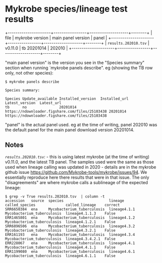 # Mykrobe species/lineage test results

+----------------------+-----------------+--------------------+--------+
| file                 | mykrobe version | main panel version | panel  |
+----------------------+-----------------+--------------------+--------+
| `results.202010.tsv` | v0.11.0         | tb 20201014        | 202010 |
+----------------------+-----------------+--------------------+--------+

"main panel version" is the version you see in the "Species summary" section
when running `mykrobe panels describe". eg (showing the TB row only, not other
species):
```
$ mykrobe panels describe

Species summary:

Species Update_available Installed_version  Installed_url                                   Latest_version  Latest_url
tb      no               20201014           https://ndownloader.figshare.com/files/25103438	20201014        https://ndownloader.figshare.com/files/25103438
```

"panel" is the actual panel used. eg at the time of writing, panel 202010
was the default panel for the main panel download version 20201014.

## Notes

*`results.202010.tsv`:* - this is using latest mykrobe (at the time of
writing) v0.11.0, and the latest TB panel. The samples used were the same
as those used when lineage calling was updated in 2020 - details are in
the mykrobe github issue https://github.com/Mykrobe-tools/mykrobe/issues/94.
We essentially reproduce here there results that were in that issue. The
only "disagreements" are where mykrobe calls a sublineage of the expected
lineage:

```
$ grep -v True results.202010.tsv  | column -t
accession   source  species                     lineage       called_species              called_lineage    correct
SRR6650384  ena     Mycobacterium_tuberculosis  lineage4.1.1  Mycobacterium_tuberculosis  lineage4.1.1.3    False
ERR1465801  ena     Mycobacterium_tuberculosis  lineage4.1.2  Mycobacterium_tuberculosis  lineage4.1.2.1    False
SRR6896506  ena     Mycobacterium_tuberculosis  lineage4.3.2  Mycobacterium_tuberculosis  lineage4.3.2.1    False
ERR161193   ena     Mycobacterium_tuberculosis  lineage4.3.4  Mycobacterium_tuberculosis  lineage4.3.4.2.1  False
ERR228067   ena     Mycobacterium_tuberculosis  lineage4.4.1  Mycobacterium_tuberculosis  lineage4.4.1.1    False
ERR1199080  ena     Mycobacterium_tuberculosis  lineage4.6.1  Mycobacterium_tuberculosis  lineage4.6.1.1    False
```
